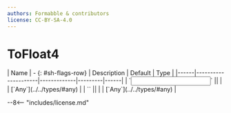 ```yaml
---
authors: Formabble & contributors
license: CC-BY-SA-4.0
---
```



# ToFloat4

<div class="sh-parameters" markdown="1">
| Name | - {: #sh-flags-row} | Description | Default | Type |
|------|---------------------|-------------|---------|------|
| `<input>` || | | [`Any`](../../types/#any) |
| `<output>` || | | [`Any`](../../types/#any) |

</div>



--8<-- "includes/license.md"


